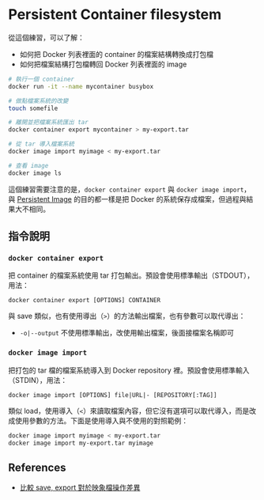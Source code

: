 # Persistent Container filesystem

從這個練習，可以了解：

* 如何把 Docker 列表裡面的 container 的檔案結構轉換成打包檔
* 如何把檔案結構打包檔轉回 Docker 列表裡面的 image

```bash
# 執行一個 container
docker run -it --name mycontainer busybox

# 做點檔案系統的改變
touch somefile

# 離開並把檔案系統匯出 tar
docker container export mycontainer > my-export.tar

# 從 tar 導入檔案系統
docker image import myimage < my-export.tar

# 查看 image 
docker image ls
```

這個練習需要注意的是，`docker container export` 與 `docker image import`，與 [Persistent Image](exercises-13-persistent-image.md) 的目的都一樣是把 Docker 的系統保存成檔案，但過程與結果大不相同。

## 指令說明

### `docker container export`

把 container 的檔案系統使用 tar 打包輸出。預設會使用標準輸出（STDOUT），用法：

```
docker container export [OPTIONS] CONTAINER
```

與 save 類似，也有使用導出（`>`）的方法輸出檔案，也有參數可以取代導出：

* `-o|--output` 不使用標準輸出，改使用輸出檔案，後面接檔案名稱即可

### `docker image import`

把打包的 tar 檔的檔案系統導入到 Docker repository 裡。預設會使用標準輸入（STDIN），用法：

```
docker image import [OPTIONS] file|URL|- [REPOSITORY[:TAG]]
```

類似 load，使用導入（`<`）來讀取檔案內容，但它沒有選項可以取代導入，而是改成使用參數的方法。下面是使用導入與不使用的對照範例：

```bash
docker image import myimage < my-export.tar 
docker image import my-export.tar myimage 
```

## References

* [比較 save, export 對於映象檔操作差異](https://blog.hinablue.me/docker-bi-jiao-save-export-dui-yu-ying-xiang-dang-cao-zuo-chai-yi/)
